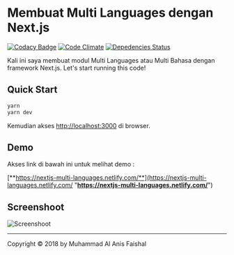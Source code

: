 # Membuat Multi Languages dengan Next.js

[![Codacy Badge](https://api.codacy.com/project/badge/Grade/95727e2240fa473890b5055e8641b2a7)](https://app.codacy.com/app/maafaishal/nextjs-multi-languages?utm_source=github.com&utm_medium=referral&utm_content=maafaishal/nextjs-multi-languages&utm_campaign=Badge_Grade_Dashboard)
[![Code Climate](https://codeclimate.com/github/maafaishal/nextjs-multi-languages/badges/gpa.svg)](https://codeclimate.com/github/maafaishal/nextjs-multi-languages)
[![Depedencies Status](https://david-dm.org/maafaishal/nextjs-multi-languages.svg)](https://david-dm.org/maafaishal/nextjs-multi-languages)

Kali ini saya membuat modul Multi Languages atau Multi Bahasa dengan framework Next.js. Let's start running this code!

## Quick Start
``` bash
yarn
yarn dev
```
Kemudian akses <http://localhost:3000> di browser.

## Demo
Akses link di bawah ini untuk melihat demo :

[**https://nextjs-multi-languages.netlify.com/**](https://nextjs-multi-languages.netlify.com/ "**https://nextjs-multi-languages.netlify.com/**")

## Screenshoot

![Screenshoot](https://i.ibb.co/CM4bsSc/Screen-Shot-2018-12-20-at-13-45-24.png)

----

Copyright © 2018 by Muhammad Al Anis Faishal
